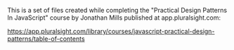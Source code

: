 This is a set of files created while completing the "Practical Design Patterns In JavaScript" course by Jonathan Mills published at app.pluralsight.com:

https://app.pluralsight.com/library/courses/javascript-practical-design-patterns/table-of-contents